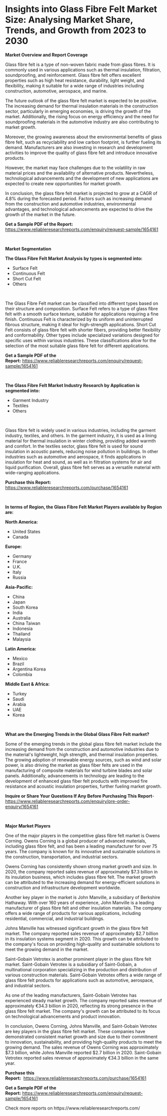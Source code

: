 <p><h1>Insights into Glass Fibre Felt Market Size: Analysing Market Share, Trends, and Growth from 2023 to 2030</h1></p><p><strong>Market Overview and Report Coverage</strong></p>
<p><p>Glass fibre felt is a type of non-woven fabric made from glass fibres. It is commonly used in various applications such as thermal insulation, filtration, soundproofing, and reinforcement. Glass fibre felt offers excellent properties such as high heat resistance, durability, light weight, and flexibility, making it suitable for a wide range of industries including construction, automotive, aerospace, and marine.</p><p>The future outlook of the glass fibre felt market is expected to be positive. The increasing demand for thermal insulation materials in the construction sector, particularly in emerging economies, is driving the growth of the market. Additionally, the rising focus on energy efficiency and the need for soundproofing materials in the automotive industry are also contributing to market growth.</p><p>Moreover, the growing awareness about the environmental benefits of glass fibre felt, such as recyclability and low carbon footprint, is further fueling its demand. Manufacturers are also investing in research and development activities to improve the quality of glass fibre felt and introduce innovative products.</p><p>However, the market may face challenges due to the volatility in raw material prices and the availability of alternative products. Nevertheless, technological advancements and the development of new applications are expected to create new opportunities for market growth.</p><p>In conclusion, the glass fibre felt market is projected to grow at a CAGR of 4.8% during the forecasted period. Factors such as increasing demand from the construction and automotive industries, environmental advantages, and technological advancements are expected to drive the growth of the market in the future.</p></p>
<p><strong>Get a Sample PDF of the Report:</strong> <a href="https://www.reliableresearchreports.com/enquiry/request-sample/1654161">https://www.reliableresearchreports.com/enquiry/request-sample/1654161</a></p>
<p>&nbsp;</p>
<p><strong>Market Segmentation</strong></p>
<p><strong>The Glass Fibre Felt Market Analysis by types is segmented into:</strong></p>
<p><ul><li>Surface Felt</li><li>Continuous Felt</li><li>Short Cut Felt</li><li>Others</li></ul></p>
<p>&nbsp;</p>
<p><p>The Glass Fibre Felt market can be classified into different types based on their structure and composition. Surface Felt refers to a type of glass fibre felt with a smooth surface texture, suitable for applications requiring a fine finish. Continuous Felt is characterized by its uniform and uninterrupted fibrous structure, making it ideal for high-strength applications. Short Cut Felt consists of glass fibre felt with shorter fibers, providing better flexibility and conformability. Other types include specialized variations designed for specific uses within various industries. These classifications allow for the selection of the most suitable glass fibre felt for different applications.</p></p>
<p><strong>Get a Sample PDF of the Report:</strong>&nbsp;<a href="https://www.reliableresearchreports.com/enquiry/request-sample/1654161">https://www.reliableresearchreports.com/enquiry/request-sample/1654161</a></p>
<p>&nbsp;</p>
<p><strong>The Glass Fibre Felt Market Industry Research by Application is segmented into:</strong></p>
<p><ul><li>Garment Industry</li><li>Textiles</li><li>Others</li></ul></p>
<p>&nbsp;</p>
<p><p>Glass fibre felt is widely used in various industries, including the garment industry, textiles, and others. In the garment industry, it is used as a lining material for thermal insulation in winter clothing, providing added warmth and comfort. In the textiles sector, glass fibre felt is used for sound insulation in acoustic panels, reducing noise pollution in buildings. In other industries such as automotive and aerospace, it finds applications in insulation for heat and sound, as well as in filtration systems for air and liquid purification. Overall, glass fibre felt serves as a versatile material with wide-ranging applications.</p></p>
<p><strong>Purchase this Report:</strong>&nbsp; <a href="https://www.reliableresearchreports.com/purchase/1654161">https://www.reliableresearchreports.com/purchase/1654161</a></p>
<p>&nbsp;</p>
<p><strong>In terms of Region, the Glass Fibre Felt Market Players available by Region are:</strong></p>
<p>
    <p> <strong> North America: </strong>
        <ul>
            <li>United States</li>
            <li>Canada</li>
        </ul>
        </p> 
    <p> <strong> Europe: </strong>
        <ul>
            <li>Germany</li>
            <li>France</li>
            <li>U.K.</li>
            <li>Italy</li>
            <li>Russia</li>
        </ul>
        </p> 
    <p> <strong> Asia-Pacific: </strong>
        <ul>
            <li>China</li>
            <li>Japan</li>
            <li>South Korea</li>
            <li>India</li>
            <li>Australia</li>
            <li>China Taiwan</li>
            <li>Indonesia</li>
            <li>Thailand</li>
            <li>Malaysia</li>
        </ul>
        </p> 
    <p> <strong> Latin America: </strong>
        <ul>
            <li>Mexico</li>
            <li>Brazil</li>
            <li>Argentina Korea</li>
            <li>Colombia</li>
        </ul>
        </p> 
    <p> <strong> Middle East & Africa: </strong>
        <ul>
            <li>Turkey</li>
            <li>Saudi</li>
            <li>Arabia</li>
            <li>UAE</li>
            <li>Korea</li>
        </ul>
    </p>
    </p>
<p>&nbsp;</p>
<p><strong>What are the Emerging Trends in the Global Glass Fibre Felt market?</strong></p>
<p><p>Some of the emerging trends in the global glass fibre felt market include the increasing demand from the construction and automotive industries due to the material's lightweight, high strength, and thermal insulation properties. The growing adoption of renewable energy sources, such as wind and solar power, is also driving the market as glass fiber felts are used in the manufacturing of composite materials for wind turbine blades and solar panels. Additionally, advancements in technology are leading to the development of enhanced glass fiber felt products with improved fire resistance and acoustic insulation properties, further fueling market growth.</p></p>
<p><strong>Inquire or Share Your Questions If Any Before Purchasing This Report</strong>- <a href="https://www.reliableresearchreports.com/enquiry/pre-order-enquiry/1654161">https://www.reliableresearchreports.com/enquiry/pre-order-enquiry/1654161</a></p>
<p>&nbsp;</p>
<p><strong>Major Market Players</strong></p>
<p><p>One of the major players in the competitive glass fibre felt market is Owens Corning. Owens Corning is a global producer of advanced materials, including glass fibre felt, and has been a leading manufacturer for over 75 years. The company is known for its innovative and sustainable solutions in the construction, transportation, and industrial sectors.</p><p>Owens Corning has consistently shown strong market growth and size. In 2020, the company reported sales revenue of approximately $7.3 billion in its insulation business, which includes glass fibre felt. The market growth can be attributed to the increasing demand for energy-efficient solutions in construction and infrastructure development worldwide.</p><p>Another key player in the market is John Manville, a subsidiary of Berkshire Hathaway. With over 160 years of experience, John Manville is a leading manufacturer of glass fibre felt and other insulation materials. The company offers a wide range of products for various applications, including residential, commercial, and industrial buildings.</p><p>Johns Manville has witnessed significant growth in the glass fibre felt market. The company reported sales revenue of approximately $2.7 billion in its insulation systems segment in 2020. This growth can be attributed to the company's focus on providing high-quality and sustainable solutions to meet the growing demand in the market.</p><p>Saint-Gobain Vetrotex is another prominent player in the glass fibre felt market. Saint-Gobain Vetrotex is a subsidiary of Saint-Gobain, a multinational corporation specializing in the production and distribution of various construction materials. Saint-Gobain Vetrotex offers a wide range of glass fibre felt products for applications such as automotive, aerospace, and industrial sectors.</p><p>As one of the leading manufacturers, Saint-Gobain Vetrotex has experienced steady market growth. The company reported sales revenue of approximately €34.3 billion in 2020, reflecting its strong presence in the glass fibre felt market. The company's growth can be attributed to its focus on technological advancements and product innovation.</p><p>In conclusion, Owens Corning, Johns Manville, and Saint-Gobain Vetrotex are key players in the glass fibre felt market. These companies have demonstrated consistent market growth and size due to their commitment to innovation, sustainability, and providing high-quality products to meet the growing demand. The sales revenue of Owens Corning was approximately $7.3 billion, while Johns Manville reported $2.7 billion in 2020. Saint-Gobain Vetrotex reported sales revenue of approximately €34.3 billion in the same year.</p></p>
<p><strong>Purchase this Report:</strong>&nbsp;&nbsp;<a href="https://www.reliableresearchreports.com/purchase/1654161">https://www.reliableresearchreports.com/purchase/1654161</a></p>
<p></p>
<p><strong>Get a Sample PDF of the Report:</strong>&nbsp;<a href="https://www.reliableresearchreports.com/enquiry/request-sample/1654161">https://www.reliableresearchreports.com/enquiry/request-sample/1654161</a></p>
<p>Check more reports on https://www.reliableresearchreports.com/</p>
